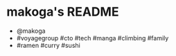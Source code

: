 # makoga's README

- @makoga
- #voyagegroup #cto #tech #manga #climbing #family
- #ramen #curry #sushi

